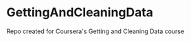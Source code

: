 GettingAndCleaningData
======================

Repo created for Coursera's Getting and Cleaning Data course
